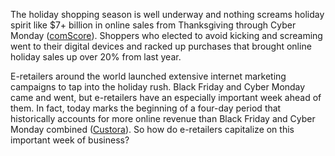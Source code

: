 The holiday shopping season is well underway and nothing screams holiday
spirit like \$7+ billion in online sales from Thanksgiving through Cyber
Monday ([comScore](http://www.comscore.com/)). Shoppers who elected to avoid kicking and
screaming went to their digital devices and racked up purchases that
brought online holiday sales up over 20% from last year.

E-retailers around the world launched extensive internet marketing
campaigns to tap into the holiday rush. Black Friday and Cyber Monday
came and went, but e-retailers have an especially important week ahead
of them. In fact, today marks the beginning of a four-day period that
historically accounts for more online revenue than Black Friday and
Cyber Monday combined ([Custora](https://www.custora.com/pulse)). So how do e-retailers capitalize on
this important week of business?
